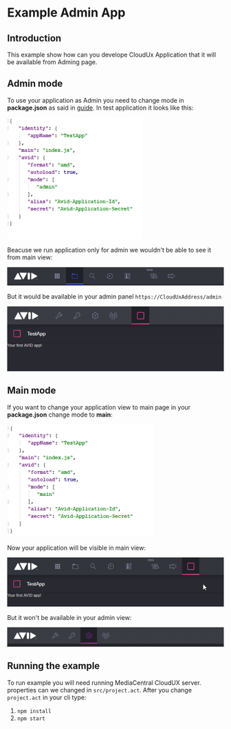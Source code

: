 # Example Admin App

## Introduction

This example show how can you develope CloudUx Application that it will be
available from Adming page.

## Admin mode
To use your application as Admin you need to change mode in **package.json**
as said in [guide](http://developer.avid.com/mcux_ui_plugin/clux-api/apps/apps-types.html#user-and-administrative-applications/ "Avid Developers").
In test application it looks like this:

![Alt text](screenshots/admin-package.png "package.json")

Beacuse we run application only for admin we wouldn't be able to see it
from main view:

![Alt text](screenshots/cloudux-mode-admin.png "Main view")

But it would be available in your admin panel `https://CloudUxAddress/admin`

![Alt text](screenshots/admin-mode-admin.png "Admin view")

## Main mode
If you want to change your application view to main page in your **package.json**
change mode to **main**:

![Alt text](screenshots/main-package.png "package.json")

Now your application will be visible in main view:

![Alt text](screenshots/cloudux-mode-main.png "Main View")

But it won't be available in your admin view:

![Alt text](screenshots/admin-mode-main.png "Admin view")

## Running the example

To run example you will need running MediaCentral CloudUX server. properties
can we changed in `src/project.act`. After you change `project.act` in your
cli type:
1. `npm install`
2. `npm start`
